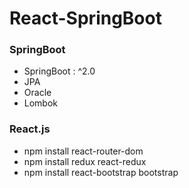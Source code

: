 
# React-SpringBoot 

### SpringBoot
- SpringBoot : ^2.0
- JPA
- Oracle
- Lombok

### React.js
- npm install react-router-dom
- npm install redux react-redux
- npm install react-bootstrap bootstrap 
